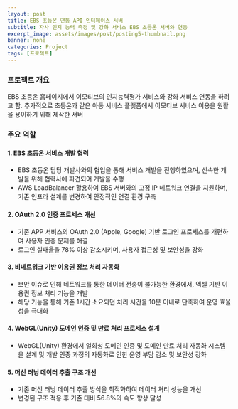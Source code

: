 ```yaml
---
layout: post
title: EBS 초등온 연동 API 인터페이스 서버 
subtitle: 자사 인지 능력 측정 및 강화 서비스 EBS 초등온 서버와 연동
excerpt_image: assets/images/post/posting5-thumbnail.png
banner: none
categories: Project
tags: [프로젝트]
---
```


### 프로젝트 개요
EBS 초등온 홈페이지에서 이모티브의 인지능력평가 서비스와 강화 서비스 연동을 하려고 함.
추가적으로 초등온과 같은 아동 서비스 플랫폼에서 이모티브 서비스 이용을 원활을 용이하기 위해 제작한 서버

### 주요 역할 
#### 1. EBS 초등온 서비스 개발 협력
  - EBS 초등온 담당 개발사와의 협업을 통해 서비스 개발을 진행하였으며, 신속한 개발을 위해 협력사에 파견되어 개발을 수행
  - AWS LoadBalancer 활용하여 EBS 서버와의 고정 IP 네트워크 연결을 지원하며, 기존 인프라 설계를 변경하여 안정적인 연결 환경 구축

#### 2. OAuth 2.0 인증 프로세스 개선
  - 기존 APP 서비스의 OAuth 2.0 (Apple, Google) 기반 로그인 프로세스를 개편하여 사용자 인증 문제를 해결
  - 로그인 실패율을 78% 이상 감소시키며, 사용자 접근성 및 보안성을 강화

#### 3. 비네트워크 기반 이용권 정보 처리 자동화
  - 보안 이슈로 인해 네트워크를 통한 데이터 전송이 불가능한 환경에서, 엑셀 기반 이용권 정보 처리 기능을 개발
  - 해당 기능을 통해 기존 1시간 소요되던 처리 시간을 10분 이내로 단축하여 운영 효율성을 극대화
  
#### 4. WebGL(Unity) 도메인 인증 및 만료 처리 프로세스 설계
  - WebGL(Unity) 환경에서 일회성 도메인 인증 및 도메인 만료 처리 자동화 시스템을 설계 및 개발
    인증 과정의 자동화로 인한 운영 부담 감소 및 보안성 강화
  
#### 5. 머신 러닝 데이터 추출 구조 개선
  - 기존 머신 러닝 데이터 추출 방식을 최적화하여 데이터 처리 성능을 개선
  - 변경된 구조 적용 후 기존 대비 56.8%의 속도 향상 달성
